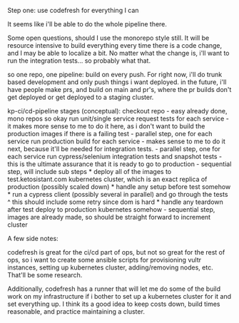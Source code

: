 Step one: use codefresh for everything I can

It seems like i'll be able to do the whole pipeline there. 

Some open questions, should I use the monorepo style still. It will be resource intensive to build everything every time there is a code change, 
and I may be able to localize a bit. No matter what the change is, i'll want to run the integration tests... so probably what that.

so one repo, one pipeline: build on every push. For right now, i'll do trunk based development and only push things i want deployed. in the future, i'll
have people make prs, and build on main and pr's, where the pr builds don't get deployed or get deployed to a staging cluster.

kp-ci/cd-pipeline
	stages (conceptual):
		checkout repo
			- easy already done, mono repos so okay
		run unit/single service request tests for each service 
			- it makes more sense to me to do it here, as i don't want to build the production images if there is a failing test
			- parallel step, one for each service
		run production build for each service
			- makes sense to me to do it next, because it'll be needed for integration tests.
			- parallel step, one for each service
		run cypress/selenium integration tests and snapshot tests
			- this is the ultimate assurance that it is ready to go to production
			- sequential step, will include sub steps
				* deploy all of the images to test.ketosistant.com kubernetes cluster, which is an exact replica of production (possibly scaled down)
				* handle any setup before test somehow
				* run a cypress client (possibly several in parallel) and go through the tests
					^ this should include some retry since dom is hard
				* handle any teardown after test
		deploy to production kubernetes somehow
			- sequential step, images are already made, so should be straight forward to increment cluster


A few side notes:

codefresh is great for the ci/cd part of ops, but not so great for the rest of ops, so i want to create some ansible scripts for provisioning
vultr instances, setting up kubernetes cluster, adding/removing nodes, etc. That'll be some research.

Additionally, codefresh has a runner that will let me do some of the build work on my infrastructure if i bother to set up a kubernetes cluster for
it and set everything up. I think its a good idea to keep costs down, build times reasonable, and practice maintaining a cluster.
